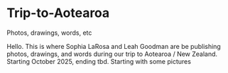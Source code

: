 # Trip-to-Aotearoa
Photos, drawings, words, etc 
<html>
  <body>
Hello. This is where Sophia LaRosa and Leah Goodman are be publishing photos, drawings, and words during our trip to Aotearoa / New Zealand. Starting October 2025, ending tbd. 
Starting with some pictures  
  </body>
</html>
